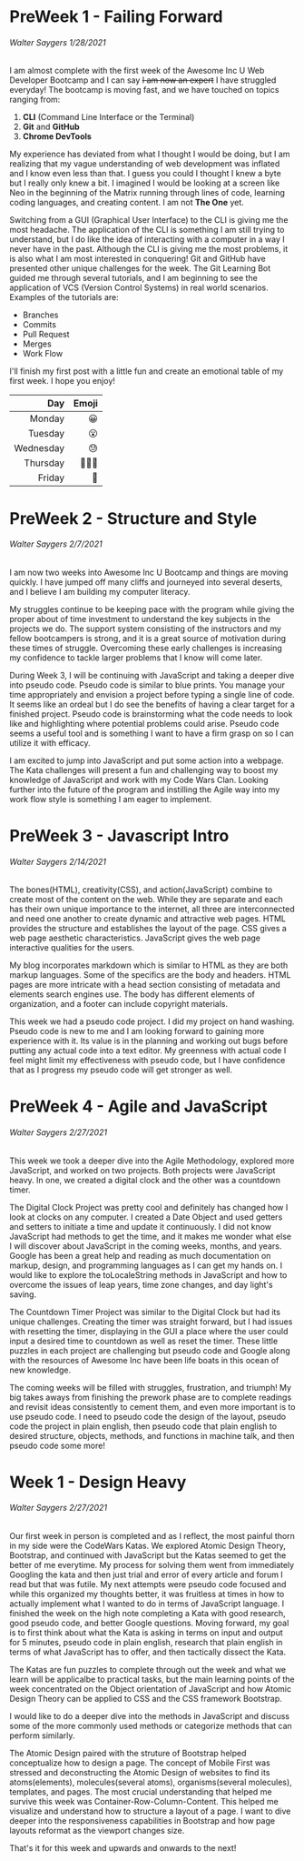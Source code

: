 # PreWeek 1 - Failing Forward
###### Walter Saygers 1/28/2021

I am almost complete with the first week of the Awesome Inc U Web Developer Bootcamp and I can say ~~I am now an expert~~ I have struggled everyday! The bootcamp is moving fast, and we have touched on topics ranging from:
1. **CLI** (Command Line Interface or the Terminal)
2. **Git** and **GitHub**
3. **Chrome DevTools**

My experience has deviated from what I thought I would be doing, but I am realizing that my vague understanding of web development was inflated and I know even less than that. I guess you could I thought I knew a byte but I really only knew a bit. I imagined I would be looking at a screen like Neo in the beginning of the Matrix running through lines of code, learning coding languages, and creating content. I am not __The One__ yet. 

Switching from a GUI (Graphical User Interface) to the CLI is giving me the most headache. The application of the CLI is something I am still trying to understand, but I do like the idea of interacting with a computer in a way I never have in the past. Although the CLI is giving me the most problems, it is also what I am most interested in conquering!
Git and GitHub have presented other unique challenges for the week. The Git Learning Bot guided me through several tutorials, and I am beginning to see the application of VCS (Version Control Systems) in real world scenarios. Examples of the tutorials are:
- Branches
- Commits
- Pull Request
- Merges
- Work Flow

I'll finish my first post with a little fun and create an emotional table of my first week. I hope you enjoy!

|Day  |Emoji  |
| ---:| -----:|
|Monday|:grinning:|
|Tuesday|:open_mouth:|
|Wednesday|:sweat:|
|Thursday|:raising_hand::raising_hand::raising_hand:|
|Friday|:pray:|


# PreWeek 2 - Structure and Style
###### Walter Saygers 2/7/2021

I am now two weeks into Awesome Inc U Bootcamp and things are moving quickly. I have jumped off many cliffs and journeyed into several deserts, and I believe I am building my computer literacy. 

My struggles continue to be keeping pace with the program while giving the proper about of time investment to understand the key subjects in the projects we do. The support system consisting of the instructors and my fellow bootcampers is strong, and it is a great source of motivation during these times of struggle. Overcoming these early challenges is increasing my confidence to tackle larger problems that I know will come later.

During Week 3, I will be continuing with JavaScript and taking a deeper dive into pseudo code. Pseudo code is similar to blue prints. You manage your time appropriately and envision a project before typing a single line of code. It seems like an ordeal but I do see the benefits of having a clear target for a finished project. Pseudo code is brainstorming what the code needs to look like and highlighting where potential problems could arise. Pseudo code seems a useful tool and is something I want to have a firm grasp on so I can utilize it with efficacy.

I am excited to jump into JavaScript and put some action into a webpage. The Kata challenges will present a fun and challenging way to boost my knowledge of JavaScript and work with my Code Wars Clan. Looking further into the future of the program and instilling the Agile way into my work flow style is something I am eager to implement. 

# PreWeek 3 - Javascript Intro
###### Walter Saygers 2/14/2021

The bones(HTML), creativity(CSS), and action(JavaScript) combine to create most of the content on the web. While they are separate and each has their own unique importance to the internet, all three are interconnected and need one another to create dynamic and attractive web pages. HTML provides the structure and establishes the layout of the page. CSS gives a web page aesthetic characteristics. JavaScript gives the web page interactive qualities for the users.

My blog incorporates markdown which is similar to HTML as they are both markup languages. Some of the specifics are the body and headers. HTML pages are more intricate with a head section consisting of metadata and elements search engines use. The body has different elements of organization, and a footer can include copyright materials. 

This week we had a pseudo code project. I did my project on hand washing. Pseudo code is new to me and I am looking forward to gaining more experience with it. Its value is in the planning and working out bugs before putting any actual code into a text editor. My greenness with actual code I feel might limit my effectiveness with pseudo code, but I have confidence that as I progress my pseudo code will get stronger as well. 

# PreWeek 4 - Agile and JavaScript
###### Walter Saygers 2/27/2021

This week we took a deeper dive into the Agile Methodology, explored more JavaScript, and worked on two projects. Both projects were JavaScript heavy. In one, we created a digital clock and the other was a countdown timer. 

The Digital Clock Project was pretty cool and definitely has changed how I look at clocks on any computer. I created a Date Object and used getters and setters to initiate a time and update it continuously. I did not know JavaScript had methods to get the time, and it makes me wonder what else I will discover about JavaScript in the coming weeks, months, and years. Google has been a great help and reading as much documentation on markup, design, and programming languages as I can get my hands on. I would like to explore the toLocaleString methods in JavaScript and how to overcome the issues of leap years, time zone changes, and day light's saving.

The Countdown Timer Project was similar to the Digital Clock but had its unique challenges. Creating the timer was straight forward, but I had issues with resetting the timer, displaying in the GUI a place where the user could input a desired time to countdown as well as reset the timer. These little puzzles in each project are challenging but pseudo code and Google along with the resources of Awesome Inc have been life boats in this ocean of new knowledge.

The coming weeks will be filled with struggles, frustration, and triumph! My big takes aways from finishing the prework phase are to complete readings and revisit ideas consistently to cement them, and even more important is to use pseudo code. I need to pseudo code the design of the layout, pseudo code the project in plain english, then pseudo code that plain english to desired structure, objects, methods, and functions in machine talk, and then pseudo code some more!

# Week 1 - Design Heavy
###### Walter Saygers 2/27/2021

Our first week in person is completed and as I reflect, the most painful thorn in my side were the CodeWars Katas. We explored Atomic Design Theory, Bootstrap, and continued with JavaScript but the Katas seemed to get the better of me everytime. My process for solving them went from immediately Googling the kata and then just trial and error of every article and forum I read but that was futile. My next attempts were pseudo code focused and while this organized my thoughts better, it was fruitless at times in how to actually implement what I wanted to do in terms of JavaScript language. I finished the week on the high note completing a Kata with good research, good pseudo code, and better Google questions. Moving forward, my goal is to first think about what the Kata is asking in terms on input and output for 5 minutes, pseudo code in plain english, research that plain english in terms of what JavaScript has to offer, and then tactically dissect the Kata.

The Katas are fun puzzles to complete through out the week and what we learn will be applicalbe to practical tasks, but the main learning points of the week concentrated on the Object orientation of JavaScript and how Atomic Design Theory can be applied to CSS and the CSS framework Bootstrap. 

I would like to do a deeper dive into the methods in JavaScript and discuss some of the more commonly used methods or categorize methods that can perform similarly. 

The Atomic Design paired with the struture of Bootstrap helped conceptualize how to design a page. The concept of Mobile First was stressed and deconstructing the Atomic Design of websites to find its atoms(elements), molecules(several atoms), organisms(several molecules), templates, and pages. The most crucial understanding that helped me survive this week was Container-Row-Column-Content. This helped me visualize and understand how to structure a layout of a page. I want to dive deeper into the responsiveness capabilities in Bootstrap and how page layouts reformat as the viewport changes size.

That's it for this week and upwards and onwards to the next!